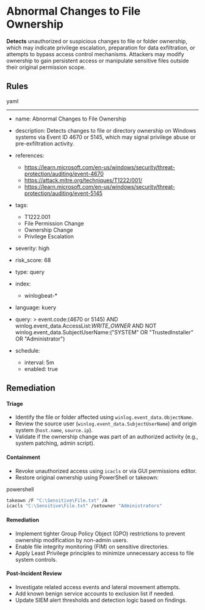 # Abnormal Changes to File Ownership

**Detects** unauthorized or suspicious changes to file or folder ownership, which may indicate privilege escalation, preparation for data exfiltration, or attempts to bypass access control mechanisms. Attackers may modify ownership to gain persistent access or manipulate sensitive files outside their original permission scope.



## Rules

yaml

---
- name: Abnormal Changes to File Ownership
- description: Detects changes to file or directory ownership on Windows systems via Event ID 4670 or 5145, which may signal privilege abuse or pre-exfiltration activity.

- references:
  - https://learn.microsoft.com/en-us/windows/security/threat-protection/auditing/event-4670
  - https://attack.mitre.org/techniques/T1222/001/ 
  - https://learn.microsoft.com/en-us/windows/security/threat-protection/auditing/event-5145 
- tags:
  - T1222.001
  - File Permission Change
  - Ownership Change
  - Privilege Escalation
- severity: high
- risk_score: 68
- type: query
- index:
  - winlogbeat-*
- language: kuery
- query: >
  event.code:(4670 or 5145)
  AND winlog.event_data.AccessList:*WRITE_OWNER*
  AND NOT winlog.event_data.SubjectUserName:("SYSTEM" OR "TrustedInstaller" OR "Administrator")
- schedule:
  - interval: 5m
  - enabled: true


## Remediation
#### Triage

- Identify the file or folder affected using `winlog.event_data.ObjectName`.
- Review the source user (`winlog.event_data.SubjectUserName`) and origin system (`host.name`, `source.ip`).
- Validate if the ownership change was part of an authorized activity (e.g., system patching, admin script).

#### Containment

- Revoke unauthorized access using `icacls` or via GUI permissions editor.
- Restore original ownership using PowerShell or takeown:

powershell
```bash
takeown /F "C:\Sensitive\File.txt" /A
icacls "C:\Sensitive\File.txt" /setowner "Administrators"
```
#### Remediation

- Implement tighter Group Policy Object (GPO) restrictions to prevent ownership modification by non-admin users.
- Enable file integrity monitoring (FIM) on sensitive directories.
- Apply Least Privilege principles to minimize unnecessary access to file system controls.

#### Post-Incident Review

- Investigate related access events and lateral movement attempts.
- Add known benign service accounts to exclusion list if needed.
- Update SIEM alert thresholds and detection logic based on findings.
